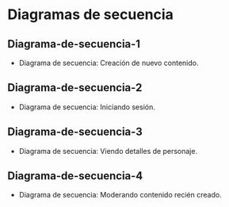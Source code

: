 # Diagramas de secuencia
## Diagrama-de-secuencia-1
- Diagrama de secuencia: Creación de nuevo contenido.
## Diagrama-de-secuencia-2
- Diagrama de secuencia: Iniciando sesión.
## Diagrama-de-secuencia-3
- Diagrama de secuencia: Viendo detalles de personaje.
## Diagrama-de-secuencia-4
- Diagrama de secuencia: Moderando contenido recién creado.
